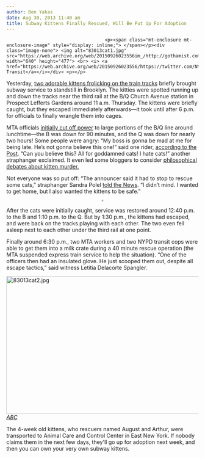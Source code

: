 ```yaml
---
author: Ben Yakas
date: Aug 30, 2013 11:40 am
title: Subway Kittens Finally Rescued, Will Be Put Up For Adoption
---
```


	
										<p><span class="mt-enclosure mt-enclosure-image" style="display: inline;"> </span></p><div class="image-none"> <img alt="83013cat1.jpg" src="https://web.archive.org/web/20150926023556im_/http://gothamist.com/attachments/byakas/83013cat1.jpg" width="640" height="477"> <br> <i> <a href="https://web.archive.org/web/20150926023556/https://twitter.com/NYCTSubwayScoop/status/373186987944992768">NYC Transit</a></i></div> <p></p>

<p>Yesterday, <a href="https://web.archive.org/web/20150926023556/http://gothamist.com/2013/08/29/video_adorable_kittens_frolic_on_su.php">two adorable kittens frolicking on the train tracks</a> briefly brought subway service to standstill in Brooklyn. The kitties were spotted running up and down the tracks near the third rail at the B/Q Church Avenue station in Prospect Lefferts Gardens around 11 a.m. Thursday. The kittens were briefly caught, but they escaped immediately afterwards&#x2014;it took until after 6 p.m. for officials to finally wrangle them into cages.</p>

<p>MTA officials <a href="https://web.archive.org/web/20150926023556/http://www.newsday.com/news/new-york/2-kittens-that-stopped-nyc-subway-service-found-1.5984340">initially cut off power</a> to large portions of the B/Q line around lunchtime&#x2014;the B was down for 90 minutes, and the Q was down for nearly two hours! Some people were angry: &#x201C;My boss is gonna be mad at me for being late. He&#x2019;s not gonna believe this one!&#x201D; said one rider, <a href="https://web.archive.org/web/20150926023556/http://www.nypost.com/p/news/local/brooklyn/meow_train_riders_put_on_paws_IbW38AreSiyDt6cdyIPoKM">according to the Post</a>. &#x201C;Can you believe this? All for goddamned cats! I hate cats!&#x201D; another straphanger exclaimed. It even led some bloggers to consider <a href="https://web.archive.org/web/20150926023556/http://nymag.com/daily/intelligencer/2013/08/subway-cats-kittens-train-shut-down-b-q-lines.html">philosophical debates about kitten murder.</a></p>

<p>Not everyone was so put off: &#x201C;The announcer said it had to stop to rescue some cats,&#x201D; straphanger Sandra Polel <a href="https://web.archive.org/web/20150926023556/http://www.nydailynews.com/new-york/kittens-shut-subway-service-45-minutes-article-1.1440740">told the News</a>. &#x201C;I didn&#x2019;t mind. I wanted to get home, but I also wanted the kittens to be safe.&#x201D;</p>

<center><iframe id="nbcLP221661941" width="1" height="1" src="https://web.archive.org/web/20150926023556if_/http://www.nbcnewyork.com/templates/nbc_blank"></iframe><script type="text/javascript">var nbcLP={};nbcLP.aRandomNumber=Math.floor(Math.random()*10000);nbcLP.currentPageLoc=encodeURIComponent(window.location.href);nbcLP.currentSiteLoc=encodeURIComponent(window.location.host);nbcLP.defaultWidth=652;nbcLP.defaultHeight=367;nbcLP.cmsID="221661941";nbcLP.vidPid="lmnEkfjYsbyI";nbcLP.vidSec="news";nbcLP.vidSubSec="local";nbcLP.vidFrame=document.getElementById("nbcLP221661941");nbcLP.vidFrame.style.border="none";nbcLP.vidFrame.width=nbcLP.defaultWidth;nbcLP.vidFrame.height=nbcLP.defaultHeight;nbcLP.vidFrame.scrolling="no";nbcLP.vidFrame.src="https://web.archive.org/web/20150926023556/http://stage.www.nbcnewyork.com/templates/nbc_partner_player?cmsID="+nbcLP.cmsID+"&videoID="+nbcLP.vidPid+"&width="+nbcLP.defaultWidth+"&height="+nbcLP.defaultHeight+"&sec="+nbcLP.vidSec+"&subsec="+nbcLP.vidSubSec+"&turl="+nbcLP.currentSiteLoc+"&ourl="+nbcLP.currentPageLoc+"&rand="+nbcLP.aRandomNumber;</script></center>

<p>After the cats were initially caught, service was restored around 12:40 p.m. to the B and 1:10 p.m. to the Q. But by 1:30 p.m., the kittens had escaped, and were back on the tracks playing with each other. The two even fell asleep next to each other under the third rail at one point. </p>

<p>Finally around 6:30 p.m., two MTA workers and two NYPD transit cops were able to get them into a milk crate during a 40 minute rescue operation (the MTA suspended express train service to help the situation). &#x201C;One of the officers then had an insulated glove. He just scooped them out, despite all escape tactics,&#x201D; said witness Letitia Delacorte Spangler.</p>

<p><span class="mt-enclosure mt-enclosure-image" style="display: inline;"> </span></p><div class="image-none"> <img alt="83013cat2.jpg" src="https://web.archive.org/web/20150926023556im_/http://gothamist.com/attachments/byakas/83013cat2.jpg" width="640" height="361"> <br> <i> <a href="https://web.archive.org/web/20150926023556/http://abclocal.go.com/wabc/gallery?section=news&amp;id=9223874&amp;photo=2">ABC</a></i></div> <p></p>

<p>The 4-week old kittens, who rescuers named August and Arthur, were transported to Animal Care and Control Center in East New York. If nobody claims them in the next few days, they&apos;ll go up for adoption next week, and then you can own your very own subway kittens.</p>					
										
									
				